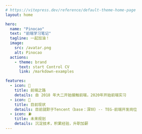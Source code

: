```yaml
---
# https://vitepress.dev/reference/default-theme-home-page
layout: home

hero:
  name: "Pinocao"
  text: "前端学习笔记"
  tagline: 一起加油！
  image:
    src: /avatar.png
    alt: Pinocao
  actions:
    - theme: brand
      text: start Control CV
      link: /markdown-examples

features:
  - icon: 🧩
    title: 前端之路
    details: 自 2018 年大二开始接触前端，2020年开始前端实习
  - icon: 🎯
    title: 目前现状
    details: 目前就职于Tencent（base：深圳）-- TEG-前端开发岗位
  - icon: ⛽️
    title: 未来规划
    details: 沉淀技术，积累经验，升职加薪
---
```


